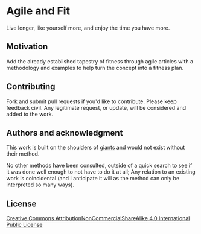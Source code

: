 # Agile and Fit

Live longer, like yourself more, and enjoy the time you have more.

## Motivation

Add the already established tapestry of fitness through agile articles with a methodology and examples to help turn the concept into a fitness plan.

## Contributing

Fork and submit pull requests if you'd like to contribute. Please keep feedback civil. Any legitimate request, or update, will be considered and added to the work.

## Authors and acknowledgment

This work is built on the shoulders of [giants](https://agilemanifesto.org/authors.html) and would not exist without their method.

No other methods have been consulted, outside of a quick search to see if it was done well enough to not have to do it at all; Any relation to an existing work is coincidental (and I anticipate it will as the method can only be interpreted so many ways).

## License

[Creative Commons Attribution­NonCommercial­ShareAlike 4.0 International Public License](https://creativecommons.org/licenses/by-nc-sa/4.0/)
